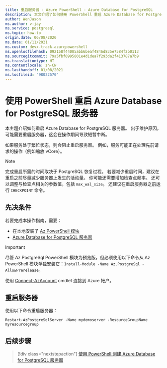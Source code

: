 ```yaml
---
title: 重启服务器 - Azure PowerShell - Azure Database for PostgreSQL
description: 本文介绍了如何使用 PowerShell 重启 Azure Database for PostgreSQL 服务器。
author: WenJason
ms.author: v-jay
ms.service: postgresql
ms.topic: how-to
origin.date: 06/08/2020
ms.date: 01/11/2021
ms.custom: devx-track-azurepowershell
ms.openlocfilehash: 092158f44005abb6beaf4846d835e7584f2b0113
ms.sourcegitcommit: 79a5fbf0995801e4d1dea7f293da2f413787a7b9
ms.translationtype: HT
ms.contentlocale: zh-CN
ms.lasthandoff: 01/08/2021
ms.locfileid: "98022570"
---
```

# <a name="restart-azure-database-for-postgresql-server-using-powershell"></a>使用 PowerShell 重启 Azure Database for PostgreSQL 服务器

本主题介绍如何重启 Azure Database for PostgreSQL 服务器。 出于维护原因，可能需要重启服务器，这会在操作期间导致短暂中断。

如果服务处于繁忙状态，则会阻止重启服务器。 例如，服务可能正在处理先前请求的操作（例如缩放 vCore）。

> [!NOTE] 
> 完成重启所需的时间取决于 PostgreSQL 恢复过程。 若要减少重启时间，建议在重启之前尽量减少服务器上发生的活动量。 你可能还需要增加检查点频率。 还可以调整与检查点相关的参数值，包括 `max_wal_size`。 还建议在重启服务器之前运行 `CHECKPOINT` 命令。

## <a name="prerequisites"></a>先决条件

若要完成本操作指南，需要：

- 在本地安装了 [Az PowerShell 模块](https://docs.microsoft.com/powershell/azure/install-az-ps)
- [Azure Database for PostgreSQL 服务器](quickstart-create-postgresql-server-database-using-azure-powershell.md)

> [!IMPORTANT]
> 尽管 Az.PostgreSql PowerShell 模块为预览版，但必须使用以下命令从 Az PowerShell 模块单独安装它：`Install-Module -Name Az.PostgreSql -AllowPrerelease`。

使用 [Connect-AzAccount](https://docs.microsoft.com/powershell/module/az.accounts/connect-azaccount) cmdlet 连接到 Azure 帐户。

## <a name="restart-the-server"></a>重启服务器

使用以下命令重启服务器：

```azurepowershell
Restart-AzPostgreSqlServer -Name mydemoserver -ResourceGroupName myresourcegroup
```

## <a name="next-steps"></a>后续步骤

> [!div class="nextstepaction"]
> [使用 PowerShell 创建 Azure Database for PostgreSQL 服务器](quickstart-create-postgresql-server-database-using-azure-powershell.md)
